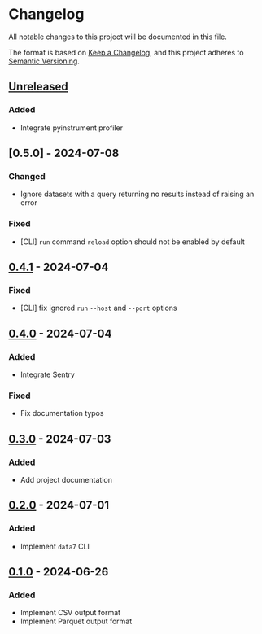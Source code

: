 # Changelog

All notable changes to this project will be documented in this file.

The format is based on [Keep a Changelog](https://keepachangelog.com/en/1.1.0/),
and this project adheres to
[Semantic Versioning](https://semver.org/spec/v2.0.0.html).

## [Unreleased]

### Added

- Integrate pyinstrument profiler

## [0.5.0] - 2024-07-08

### Changed

- Ignore datasets with a query returning no results instead of raising an error

### Fixed

- [CLI] `run` command `reload` option should not be enabled by default

## [0.4.1] - 2024-07-04

### Fixed

- [CLI] fix ignored `run` `--host` and `--port` options

## [0.4.0] - 2024-07-04

### Added

- Integrate Sentry

### Fixed

- Fix documentation typos

## [0.3.0] - 2024-07-03

### Added

- Add project documentation

## [0.2.0] - 2024-07-01

### Added

- Implement `data7` CLI

## [0.1.0] - 2024-06-26

### Added

- Implement CSV output format
- Implement Parquet output format

[unreleased]: https://github.com/jmaupetit/data7/compare/v0.5.0...main
[0.4.1]: https://github.com/jmaupetit/data7/compare/v0.4.1...v0.5.0
[0.4.1]: https://github.com/jmaupetit/data7/compare/v0.4.0...v0.4.1
[0.4.0]: https://github.com/jmaupetit/data7/compare/v0.3.0...v0.4.0
[0.3.0]: https://github.com/jmaupetit/data7/compare/v0.2.0...v0.3.0
[0.2.0]: https://github.com/jmaupetit/data7/compare/v0.1.0...v0.2.0
[0.1.0]: https://github.com/jmaupetit/data7/compare/27c4af8...v0.1.0
